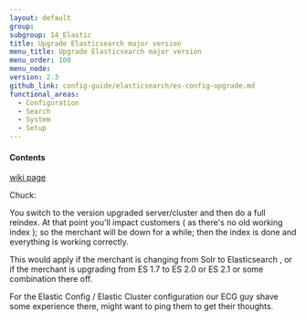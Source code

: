 ```yaml
---
layout: default
group:
subgroup: 14_Elastic
title: Upgrade Elasticsearch major version
menu_title: Upgrade Elasticsearch major version
menu_order: 100
menu_node:
version: 2.3
github_link: config-guide/elasticsearch/es-config-upgrade.md
functional_areas:
  - Configuration
  - Search
  - System
  - Setup
---
```


#### Contents

[wiki page](https://magento2.atlassian.net/wiki/display/PRD/Upgrade+Elasticsearch+1.7+%3D%3E+2.x)

Chuck:

You switch to the version upgraded server/cluster and then do a full reindex.  At that point you'll impact customers ( as there's no old working index ); so the merchant will be down for a while; then the index is done and everything is working correctly.

This would apply if the merchant is changing from Solr to Elasticsearch , or if the merchant is upgrading from ES 1.7 to ES 2.0 or ES 2.1 or some combination there off.

For the Elastic Config / Elastic Cluster configuration our ECG guy shave some experience there, might want to ping them to get their thoughts.
